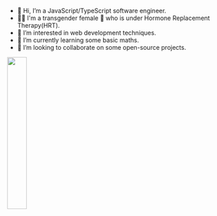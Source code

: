 - 👋 Hi, I’m a JavaScript/TypeScript software engineer.
- 🏳️‍⚧️ I'm a transgender female 🍥 who is under Hormone Replacement Therapy(HRT).
- 👀 I’m interested in web development techniques.
- 🌱 I’m currently learning some basic maths.
- 💞️ I’m looking to collaborate on some open-source projects.

<img src="https://github.com/azurepx/azurepx/assets/153528619/c21d05d9-56b0-4717-b0e4-e7a540ea516f" width=30%>

<!---
azurepx/azurepx is a ✨ special ✨ repository because its `README.md` (this file) appears on your GitHub profile.
You can click the Preview link to take a look at your changes.
--->
